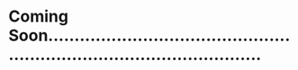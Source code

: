 # Coming Soon..............................................................................................

